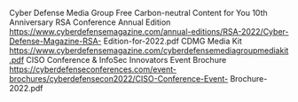 Cyber Defense Media Group
Free Carbon-neutral Content for You 10th Anniversary
RSA Conference Annual Edition https://www.cyberdefensemagazine.com/annual-editions/RSA-2022/Cyber-Defense-Magazine-RSA-
Edition-for-2022.pdf
CDMG Media Kit https://www.cyberdefensemagazine.com/cyberdefensemediagroupmediakit.pdf
CISO Conference & InfoSec Innovators Event Brochure https://cyberdefenseconferences.com/event-brochures/cyberdefensecon2022/CISO-Conference-Event-
Brochure-2022.pdf


